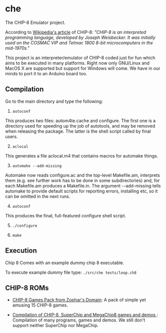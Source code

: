 # che

The CHIP-8 Emulator project.

According to [Wikipedia's article](https://en.wikipedia.org/wiki/CHIP-8) of
CHIP-8:
*"CHIP-8 is an interpreted programming language, developed by Joseph Weisbecker.
It was initially used on the COSMAC VIP and Telmac 1800 8-bit microcomputers in
the mid-1970s."*

This project is an interpreter/emulator of CHIP-8 coded just for fun which aims
to be executed in many platforms. Right now only GNU/Linux and MacOS X are
supported but support for Windows will come. We have in our minds to port it to
an Arduino board too.

## Compilation

Go to the main directory and type the following:

1) `autoconf`

This produces two files: autom4te.cache and configure. The first one is a
directory used for speeding up the job of autotools, and may be removed when
releasing the package. The latter is the shell script called by final users.

2) `aclocal`

This generates a file aclocal.m4 that contains macros for automake things.

3) `automake --add-missing`

Automake now reads configure.ac and the top-level Makefile.am, interprets them
(e.g. see further work has to be done in some subdirectories) and, for each
Makefile.am produces a Makefile.in. The argument --add-missing tells automake to
provide default scripts for reporting errors, installing etc, so it can be
omitted in the next runs.

4) `autoconf`

This produces the final, full-featured configure shell script.

5) `./configure`

6) `make`

## Execution

Chip 8 Comes with an example dummy chip 8 executable.

To execute example dummy file type:
	`./src/che tests/loop.ch8`

## CHIP-8 ROMs

* [CHIP-8 Games Pack from Zophar's Domain](http://www.zophar.net/pdroms/chip8/chip-8-games-pack.html):
A pack of simple yet amusing 15 CHIP-8 games.

* [Compilation of CHIP-8, SuperChip and MegaChip8 games and demos ](http://www.chip8.com/?page=109):
Compilation of many programs, games and demos. We still don't support neither
SuperChip nor MegaChip.
